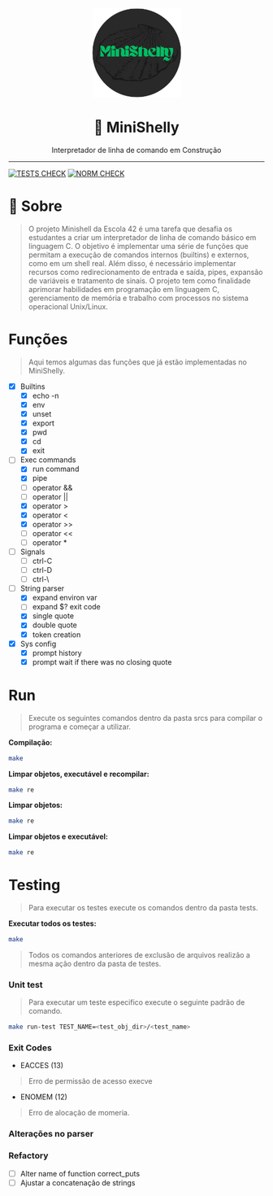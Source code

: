 <div align="center" >
  <img src="./imgs/MiniShelly-logo.png" alt="Libft" width="175" height="175">
  <h1>&#128679; MiniShelly</h1>
  <p>Interpretador de linha de comando em Construção</p>
</div>

***


[![TESTS CHECK](https://github.com/ThreeDP/minishelly/actions/workflows/tests.yml/badge.svg)](https://github.com/ThreeDP/minishelly/actions/workflows/tests.yml/badge.svg)
[![NORM CHECK](https://github.com/ThreeDP/minishelly/actions/workflows/norm.yml/badge.svg)](https://github.com/ThreeDP/get_next_line/actions/workflows/norm.yml)

# 🐚 Sobre 
> O projeto Minishell da Escola 42 é uma tarefa que desafia os estudantes a criar um interpretador de linha de comando básico em linguagem C. O objetivo é implementar uma série de funções que permitam a execução de comandos internos (builtins) e externos, como em um shell real. Além disso, é necessário implementar recursos como redirecionamento de entrada e saída, pipes, expansão de variáveis e tratamento de sinais. O projeto tem como finalidade aprimorar habilidades em programação em linguagem C, gerenciamento de memória e trabalho com processos no sistema operacional Unix/Linux.

# Funções
> Aqui temos algumas das funções que já estão implementadas no MiniShelly.

- [x] Builtins
  - [x] echo -n
  - [x] env
  - [x] unset
  - [x] export
  - [x] pwd
  - [x] cd
  - [x] exit
- [ ] Exec commands
  - [x] run command
  - [x] pipe
  - [ ] operator &&
  - [ ] operator ||
  - [X] operator >
  - [X] operator <
  - [X] operator >>
  - [ ] operator <<
  - [ ] operator *
- [ ] Signals
  - [ ] ctrl-C
  - [ ] ctrl-D
  - [ ] ctrl-\
- [ ] String parser
  - [x] expand environ var
  - [ ] expand $? exit code
  - [x] single quote
  - [x] double quote
  - [x] token creation
- [x] Sys config
  - [x] prompt history
  - [x] prompt wait if there was no closing quote

# Run
> Execute os seguintes comandos dentro da pasta srcs para compilar o programa e começar a utilizar.

**Compilação:**
```bash
make
```

**Limpar objetos, executável e recompilar:**
```bash
make re
```

**Limpar objetos:**
```bash
make re
```

**Limpar objetos e executável:**
```bash
make re
```

# Testing
> Para executar os testes execute os comandos dentro da pasta tests.

**Executar todos os testes:**
```bash
make
```
> Todos os comandos anteriores de exclusão de arquivos realizão a mesma ação dentro da pasta de testes.

### Unit test
> Para executar um teste especifico execute o seguinte padrão de comando.

```bash
make run-test TEST_NAME=<test_obj_dir>/<test_name>
```

### Exit Codes

- EACCES (13)
> Erro de permissão de acesso execve

- ENOMEM (12)
> Erro de alocação de momeria.

### Alterações no parser


### Refactory
- [ ] Alter name of function correct_puts
- [ ] Ajustar a concatenação de strings